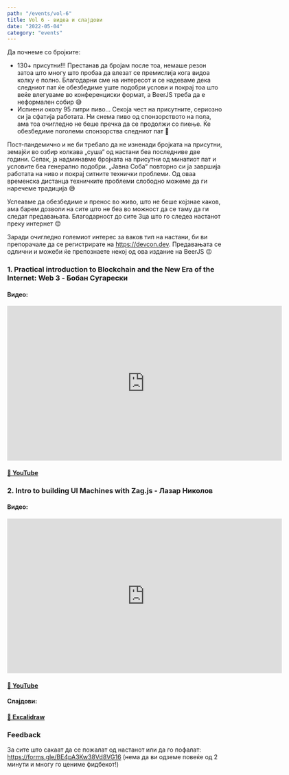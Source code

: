 ```yaml
---
path: "/events/vol-6"
title: Vol 6 - видеа и слајдови
date: "2022-05-04"
category: "events"
---
```


Да почнеме со бројките:

- 130+ присутни!!! Престанав да бројам после тоа, немаше резон затоа што многу што пробаа да влезат се премислија кога видоа колку е полно. Благодарни сме на интересот и се надеваме дека следниот пат ќе обезбедиме уште подобри услови и покрај тоа што веќе влегуваме во конференциски формат, a BeerJS треба да е неформален собир 😅
- Испиени околу 95 литри пиво... Секоја чест на присутните, сериозно си ја сфатија работата. Ни снема пиво од спонзорството на пола, ама тоа очигледно не беше пречка да се продолжи со пиење. Ќе обезбедиме поголеми спонзорства следниот пат 🍺

Пост-пандемично и не би требало да не изненади бројката на присутни, земајќи во озбир колкава „суша“ од настани беа последниве две години. Сепак, ја надминавме бројката на присутни од минатиот пат и условите беа генерално подобри. „Јавна Соба“ повторно си ја завршија работата на ниво и покрај ситните технички проблеми. Од оваа временска дистанца техничките проблеми слободно можеме да ги наречеме традиција 😅 

Успеавме да обезбедиме и пренос во живо, што не беше којзнае каков, ама барем дозволи на сите што не беа во можност да се таму да ги следат предавањата. Благодарност до сите 3ца што го следеа настанот преку интернет 😊

Заради очигледно големиот интерес за ваков тип на настани, би ви препорачале да се регистрирате на https://devcon.dev. Предавањата се одлични и можеби ќе препознаете некој од ова издание на BeerJS 😉

### 1. Practical introduction to Blockchain and the New Era of the Internet: Web 3 - __Бобан Сугарески__

#### Видео:

<div class="iframe-wrapper"><iframe src="https://www.youtube.com/embed/iiGPAjJlbRs" width="640" height="360" frameborder="0" allowfullscreen></iframe></div>

#### [🔗 YouTube](https://www.youtube.com/watch?v=iiGPAjJlbRs)

### 2. Intro to building UI Machines with Zag.js - __Лазар Николов__

#### Видео:

<div class="iframe-wrapper"><iframe src="https://www.youtube.com/embed/WZerO8ztIvY" width="640" height="360" frameborder="0" allowfullscreen></iframe></div>

#### [🔗 YouTube](https://www.youtube.com/watch?v=WZerO8ztIvY)

#### Слајдови:

#### [🔗 Excalidraw](https://excalidraw.com/#json=j0I77GENbSCaffJgLhgKz,PnrbnDHOXx2py9lkreA2PQ)

### Feedback

За сите што сакаат да се пожалат од настанот или да го пофалат: https://forms.gle/BE4pA3Kw38Vd8VG16 (нема да ви одземе повеќе од 2 минути и многу го цениме фидбекот!)